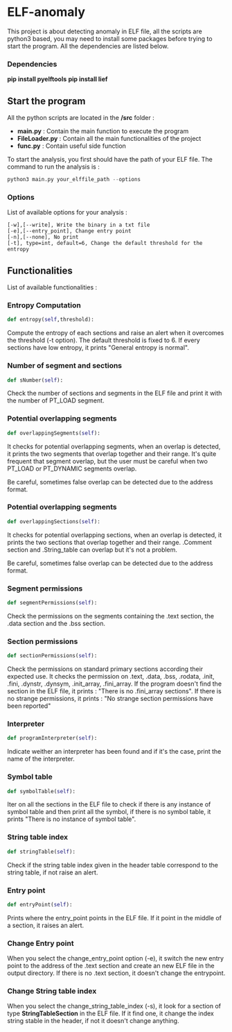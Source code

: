 # ELF-anomaly

This project is about detecting anomaly in ELF file, all the scripts are python3 based, you may need to install some packages before trying to start the program. All the dependencies are listed below. 

### Dependencies
**pip install pyelftools**
**pip install lief**

## Start the program

All the python scripts are located in the **/src** folder :
* **main.py** : Contain the main function to execute the program
* **FileLoader.py** : Contain all the main functionalities of the project
* **func.py** : Contain useful side function

To start the analysis, you first should have the path of your ELF file. The command to run the analysis is :

```python
python3 main.py your_elffile_path --options
```

### Options

List of available options for your analysis :

```text
[-w],[--write], Write the binary in a txt file
[-e],[--entry_point], Change entry point
[-n],[--none], No print
[-t], type=int, default=6, Change the default threshold for the entropy
```

## Functionalities 

List of available functionalities :

### Entropy Computation

```python
def entropy(self,threshold):
```
Compute the entropy of each sections and raise an alert when it overcomes the threshold (-t option). The default threshold is fixed to 6. If every sections have low entropy, it prints "General entropy is normal".

### Number of segment and sections

```python
def sNumber(self):
```

Check the number of sections and segments in the ELF file and print it with the number of PT_LOAD segment.

### Potential overlapping segments

```python
def overlappingSegments(self):
```

It checks for potential overlapping segments, when an overlap is detected, it prints the two segments that overlap together and their range. It's quite frequent that segment overlap, but the user must be careful when two PT_LOAD or PT_DYNAMIC segments overlap.

Be careful, sometimes false overlap can be detected due to the address format.

### Potential overlapping segments

```python
def overlappingSections(self):
```

It checks for potential overlapping sections, when an overlap is detected, it prints the two sections that overlap together and their range. .Comment section and .String_table can overlap but it's not a problem.

Be careful, sometimes false overlap can be detected due to the address format.

### Segment permissions

```python
def segmentPermissions(self):
```

Check the permissions on the segments containing the .text section, the .data section and the .bss section. 

### Section permissions

```python
def sectionPermissions(self):
```

Check the permissions on standard primary sections according their expected use. It checks the permission on .text, .data, .bss, .rodata, .init, .fini, .dynstr, .dynsym, .init_array, .fini_array. If the program doesn't find the section in the ELF file, it prints : "There is no .fini_array sections". If there is no strange permissions, it prints : "No strange section permissions have been reported" 

### Interpreter

```python
def programInterpreter(self):
```

Indicate weither an interpreter has been found and if it's the case, print the name of the interpreter. 

### Symbol table

```python
def symbolTable(self):
```

Iter on all the sections in the ELF file to check if there is any instance of symbol table and then print all the symbol, if there is no symbol table, it prints "There is no instance of symbol table".

### String table index

```python
def stringTable(self):
```

Check if the string table index given in the header table correspond to the string table, if not raise an alert.

### Entry point

```python
def entryPoint(self):
```

Prints where the entry_point points in the ELF file. If it point in the middle of a section, it raises an alert.

### Change Entry point

When you select the change_entry_point option (-e), it switch the new entry point to the address of the .text section and create an new ELF file in the output directory. If there is no .text section, it doesn't change the entrypoint.

### Change String table index

When you select the change_string_table_index (-s), it look for a section of type **StringTableSection** in the ELF file. If it find one, it change the index string stable in the header, if not it doesn't change anything.